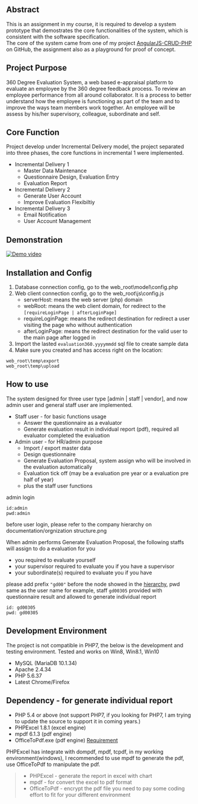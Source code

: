 ## Abstract
This is an assignment in my course, it is required to develop a system prototype that demostrates the core functionalities of the system, which is consistent with the software specification.<br />
The core of the system came from one of my project [AngularJS-CRUD-PHP](https://github.com/keithbox/AngularJS-CRUD-PHP) on GitHub, the assignment also as a playground for proof of concept.

## Project Purpose
360 Degree Evaluation System, a web based e-appraisal platform to evaluate an employee by the 360 degree feedback process. To review an employee performance from all around collaborator. It is a process to better understand how the employee is functioning as part of the team and to improve the ways team members work together. An employee will be assess by his/her supervisory, colleague, subordinate and self.

## Core Function
Project develop under Incremental Delivery model, the project separated into three phases, the core functions in incremental 1 were implemented.
- Incremental Delivery 1 
  - Master Data Maintenance
  - Questionnaire Design, Evaluation Entry
  - Evaluation Report
- Incremental Delivery 2
  - Generate User Account
  - Improve Evaluation Flexibiltiy
- Incremental Delivery 3
  - Email Notification
  - User Account Management
  
## Demonstration
[![Demo video](http://img.youtube.com/vi/02kmcYgBoQY/0.jpg)](http://www.youtube.com/watch?v=02kmcYgBoQY "Demonstration")

## Installation and Config
1. Database connection config, go to the web_root\model\config.php
2. Web client connection config, go to the web_root\js\config.js
   - serverHost: means the web server (php) domain
   - webRoot: means the web client domain, for redirect to the `[requireLoginPage | afterLoginPage]`
   - requireLoginPage: means the redirect destination for redirect a user visiting the page who without authentication
   - afterLoginPage: means the redirect destination for the valid user to the main page after logged in
3. Import the lasted `evaluation360.yyyymmdd` sql file to create sample data
4. Make sure you created and has access right on the location:
```
web_root\temp\export
web_root\temp\upload
```

## How to use
The system designed for three user type [admin | staff | vendor], and now admin user and general staff user are implemented.
- Staff user - for basic functions usage
  - Answer the questionnaire as a evaluator
  - Generate evaluation result in individual report (pdf), required all evaluator completed the evaluation
- Admin user - for HR/admin purpose
  - Import / export master data
  - Design questionnaire
  - Generate Evaluation Proposal, system assign who will be involved in the evaluation automatically
  - Evaluation tick off (may be a evaluation pre year or a evaluation pre half of year)
  - plus the staff user functions

admin login
```
id:admin
pwd:admin
```

before user login, please refer to the company hierarchy on documentation/orgnization structure.png

When admin performs Generate Evaluation Proposal, the following staffs will assign to do a evaluation for you
- you required to evaluate yourself
- your supervisor required to evaluate you if you have a supervisor
- your subordinate(s) required to evaluate you if you have

please add prefix `"gd00"` before the node showed in the [hierarchy](https://github.com/keithbox/PPSP-360_Degree_Evaluation_System/blob/master/documentation/Organization%20Structure.JPG), pwd same as the user name
for example, staff `gd00305` provided with questionnaire result and allowed to generate individual report
```
id: gd00305
pwd: gd00305
```
## Development Environment
The project is not compatible in PHP7, the below is the development and testing environment.
Tested and works on Win8, Win8.1, Win10 
- MySQL (MariaDB 10.1.34)
- Apache 2.4.34
- PHP 5.6.37
- Latest Chrome/Firefox

## Dependency - for generate individual report
-  PHP 5.4 or above (not support PHP7, if you looking for PHP7, I am trying to update the source to support it in coming years.)
- PHPExcel 1.8.1 (excel engine)
- mpdf 6.1.3 (pdf engine)
- OfficeToPdf.exe (pdf engine) [Requirement](https://officetopdf.codeplex.com/)

PHPExcel has integrate with dompdf, mpdf, tcpdf, in my working environment(windows), I recommended to use mpdf to generate the pdf, use OfficeToPdf to manipulate the pdf.

> - PHPExcel - generate the report in excel with chart
> - mpdf - for convert the excel to pdf format
> - OfficeToPdf - encrypt the pdf file
you need to pay some coding effort to fit for your different environment
